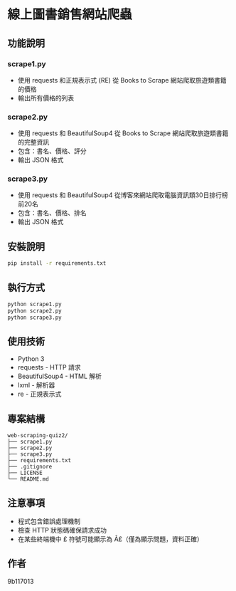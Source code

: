 # 線上圖書銷售網站爬蟲

## 功能說明

### scrape1.py
- 使用 requests 和正規表示式 (RE) 從 Books to Scrape 網站爬取旅遊類書籍的價格
- 輸出所有價格的列表

### scrape2.py
- 使用 requests 和 BeautifulSoup4 從 Books to Scrape 網站爬取旅遊類書籍的完整資訊
- 包含：書名、價格、評分
- 輸出 JSON 格式

### scrape3.py
- 使用 requests 和 BeautifulSoup4 從博客來網站爬取電腦資訊類30日排行榜前20名
- 包含：書名、價格、排名
- 輸出 JSON 格式

## 安裝說明
```bash
pip install -r requirements.txt
```

## 執行方式
```bash
python scrape1.py
python scrape2.py
python scrape3.py
```

## 使用技術
- Python 3
- requests - HTTP 請求
- BeautifulSoup4 - HTML 解析
- lxml - 解析器
- re - 正規表示式

## 專案結構
```
web-scraping-quiz2/
├── scrape1.py          
├── scrape2.py          
├── scrape3.py          
├── requirements.txt    
├── .gitignore         
├── LICENSE            
└── README.md          
```

## 注意事項
- 程式包含錯誤處理機制
- 檢查 HTTP 狀態碼確保請求成功
- 在某些終端機中 £ 符號可能顯示為 Â£（僅為顯示問題，資料正確）

## 作者

9b117013

